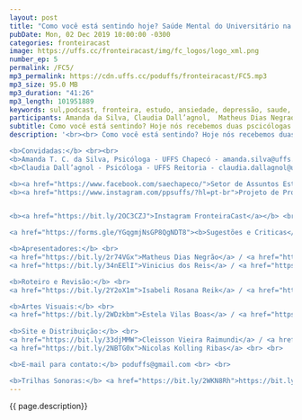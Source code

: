 ```yaml
---
layout: post
title: "Como você está sentindo hoje? Saúde Mental do Universitário na UFFS"
pubDate: Mon, 02 Dec 2019 10:00:00 -0300
categories: fronteiracast
image: https://uffs.cc/fronteiracast/img/fc_logos/logo_xml.png
number_ep: 5
permalink: /FC5/ 
mp3_permalink: https://cdn.uffs.cc/poduffs/fronteiracast/FC5.mp3
mp3_size: 95.0 MB
mp3_duration: "41:26"
mp3_length: 101951889 
keywords: sul,podcast, fronteira, estudo, ansiedade, depressão, saude, mental, assistencia, estudantil, sae, bem, estar
participants: Amanda da Silva, Claudia Dall’agnol,  Matheus Dias Negrao e Vinicius dos Reis
subtitle: Como você está sentindo? Hoje nós recebemos duas pscicólogas da UFFS para conversar sobre a saúde mental do universitario atualmente.
description: '<br><br> Como você está sentindo? Hoje nós recebemos duas pscicólogas da UFFS para conversar sobre a saúde mental do universitario atualmente. Nós discutimos temas que afetam a saúde mental dos universitários, como o transtorno e ansiedade e a Depressão. Atualmente os dados destes casos em estudantes do ensino superior são preocupantes, para isso as convidadas explicam as principais causas e como conseguir ajuda se você estiver com algum problema. <br><br>

<b>Convidadas:</b> <br><br>
<b>Amanda T. C. da Silva, Psicóloga - UFFS Chapecó - amanda.silva@uffs.edu.br</b><br>
<b>Claudia Dall’agnol - Psicóloga - UFFS Reitoria - claudia.dallagnol@uffs.edu.br</b><br><br>

<b><a href="https://www.facebook.com/saechapeco/">Setor de Assuntos Estudantis</a></b><br>
<b><a href="https://www.instagram.com/ppsuffs/?hl=pt-br">Projeto de Promoção à Saúde do Estudante Universitário</a></b><br><br>


<b><a href="https://bit.ly/2OC3CZJ">Instagram FronteiraCast</a></b> <br> <br>

<a href="https://forms.gle/YGqgmjNsGP8QgNDT8"><b>Sugestões e Criticas</b></a> <br> <br>

<b>Apresentadores:</b> <br>
<a href="https://bit.ly/2r74VGx">Matheus Dias Negrão</a> / <a href="https://bit.ly/2rEOrG8">Instagram</a> <br>
<a href="https://bit.ly/34nEElI">Vinicius dos Reis</a> / <a href="https://bit.ly/2R5BEHi">Instagram</a> <br> <br>

<b>Roteiro e Revisão:</b> <br>
<a href="https://bit.ly/2Y2oX1m">Isabeli Rosana Reik</a> / <a href="https://bit.ly/35QCxHX">Instagram</a> <br> <br> 

<b>Artes Visuais:</b> <br>
<a href="https://bit.ly/2WDzkbm">Estela Vilas Boas</a> / <a href="https://bit.ly/2NK7aaK">Instagram</a> <br> <br> 
 
<b>Site e Distribuição:</b> <br>
<a href="https://bit.ly/33djMMW">Cleisson Vieira Raimundi</a> / <a href="https://bit.ly/37U5J2s">Instagram</a> <br> 
<a href="https://bit.ly/2NBTG0x">Nicolas Kolling Ribas</a> <br> <br>

<b>E-mail para contato:</b> poduffs@gmail.com <br> <br>

<b>Trilhas Sonoras:</b> <a href="https://bit.ly/2WKN8Rh">https://bit.ly/2WKN8Rh</a> e <a href="https://bit.ly/36BUyer">https://bit.ly/36BUyer</a> '
---
```


{{ page.description}}
